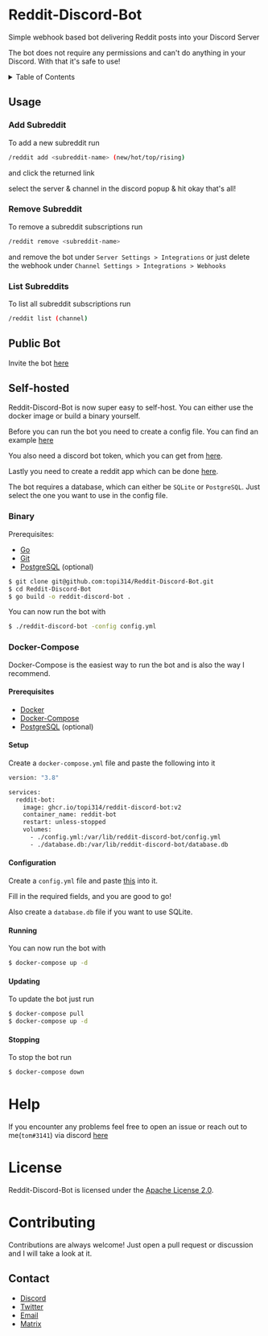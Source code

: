 # Reddit-Discord-Bot

Simple webhook based bot delivering Reddit posts into your Discord Server

The bot does not require any permissions and can't do anything in your Discord. With that it's safe to use!

<details>
<summary>Table of Contents</summary>

- [Usage](#usage)
	- [Add Subreddit](#add-subreddit)
	- [Remove Subreddit](#remove-subreddit)
	- [List Subreddits](#list-subreddits)
- [Public Bot](#public-bot)
- [Self-hosted](#self-hosted)
	- [Binary](#binary)
	- [Docker-Compose](#docker-compose)
- [Help](#help)
- [License](#license)
- [Contributing](#contributing)
- [Contact](#contact)

</details>

## Usage

### Add Subreddit

To add a new subreddit run

```bash
/reddit add <subreddit-name> (new/hot/top/rising)
```

and click the returned link

select the server & channel in the discord popup & hit okay that's all!

### Remove Subreddit

To remove a subreddit subscriptions run

```bash
/reddit remove <subreddit-name>
```

and remove the bot under `Server Settings > Integrations` or just delete the webhook under `Channel Settings > Integrations > Webhooks`

### List Subreddits

To list all subreddit subscriptions run

```bash
/reddit list (channel)
```

## Public Bot

Invite the bot [here](https://discord.com/oauth2/authorize?client_id=846396249241288796&scope=applications.commands)

## Self-hosted

Reddit-Discord-Bot is now super easy to self-host. You can either use the docker image or build a binary yourself.

Before you can run the bot you need to create a config file. You can find an example [here](/config.example.yml)

You also need a discord bot token, which you can get from [here](https://discord.com/developers/applications).

Lastly you need to create a reddit app which can be done [here](https://www.reddit.com/prefs/apps/).

The bot requires a database, which can either be `SQLite` or `PostgreSQL`. Just select the one you want to use in the config file.

### Binary

Prerequisites:

- [Go](https://golang.org/doc/install)
- [Git](https://git-scm.com/downloads)
- [PostgreSQL](https://www.postgresql.org/download/) (optional)

```bash
$ git clone git@github.com:topi314/Reddit-Discord-Bot.git
$ cd Reddit-Discord-Bot
$ go build -o reddit-discord-bot .
```

You can now run the bot with

```bash
$ ./reddit-discord-bot -config config.yml
```

### Docker-Compose

Docker-Compose is the easiest way to run the bot and is also the way I recommend.

#### Prerequisites

- [Docker](https://docs.docker.com/get-docker/)
- [Docker-Compose](https://docs.docker.com/compose/install/)
- [PostgreSQL](https://www.postgresql.org/download/) (optional)

#### Setup

Create a `docker-compose.yml` file and paste the following into it

```bash
version: "3.8"

services:
  reddit-bot:
    image: ghcr.io/topi314/reddit-discord-bot:v2
    container_name: reddit-bot
    restart: unless-stopped
    volumes:
      - ./config.yml:/var/lib/reddit-discord-bot/config.yml
      - ./database.db:/var/lib/reddit-discord-bot/database.db
```

#### Configuration

Create a `config.yml` file and paste [this](/config.example.yml) into it.

Fill in the required fields, and you are good to go!

Also create a `database.db` file if you want to use SQLite.

#### Running

You can now run the bot with

```bash
$ docker-compose up -d
```

#### Updating

To update the bot just run

```bash
$ docker-compose pull
$ docker-compose up -d
```

#### Stopping

To stop the bot run

```bash
$ docker-compose down
```

# Help

If you encounter any problems feel free to open an issue or reach out to me(`toπ#3141`) via discord [here](https://discord.gg/RKM92xXu4Y)

# License

Reddit-Discord-Bot is licensed under the [Apache License 2.0](/LICENSE).

# Contributing

Contributions are always welcome! Just open a pull request or discussion and I will take a look at it.

## Contact

- [Discord](https://discord.gg/sD3ABd5)
- [Twitter](https://twitter.com/topi314)
- [Email](mailto:git@topi.wtf)
- [Matrix](https://matrix.to/#/@topi:topi.wtf)